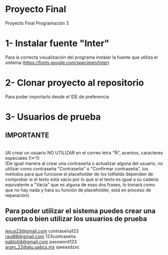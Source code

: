 # Proyecto Final
Proyecto Final Programación 3

# 1- Instalar fuente "Inter" 
Para la correcta visualización del programa instalar la fuente que utiliza el sistema (https://fonts.google.com/specimen/Inter)
# 2- Clonar proyecto al repositorio
Para poder importarlo desde el IDE de preferencia



# 3- Usuarios de prueba
## IMPORTANTE
<br />
(Al crear un usuario NO UTILIZAR en el correo letra "Ñ", acentos, caracteres especiales (!*^))
<br />
(De igual manera al crear una contraseña o actualizar alguna del usuario, no utilizar como contraseña "Contraseña" o "Confirmar contraseña", los metodos para que funcione el placeholder de los txtfields dependen de comprobar si el texto está vacío por lo que si el texto es igual a su cadena equivalente a "Vacia" que es alguna de esas dos frases, lo tomará como que no hay nada y hara su función de placeholder, está en proceso de reparación)

## Para poder utilizar el sistema puedes crear una cuenta o bien utilizar los usuarios de prueba
jesus23@gmail.com     contraseña123
<br />
raul88@gmail.com      123contraseña
<br />
pablo04@gmail.com     password123
<br />
aram_22@alu.uabcs.mx  qweasdzxc
<br />

